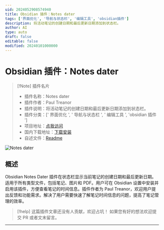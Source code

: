 ```yaml
---
uid: 2024052908574940
title: Obsidian 插件：Notes dater
tags: ['界面优化', '导航与状态栏', '编辑工具', 'obsidian插件']
description: 将活动笔记的创建日期和最后更新日期添加到状态栏。
author: AI
type: auto
draft: false
editable: false
modified: 20240101000000
---
```


# Obsidian 插件：Notes dater

> [!Note] 插件名片
> - 插件名称：Notes dater
> - 插件作者：Paul Treanor
> - 插件说明：将活动笔记的创建日期和最后更新日期添加到状态栏。
> - 插件分类：[' 界面优化 ', ' 导航与状态栏 ', ' 编辑工具 ', 'obsidian 插件 ']
> - 项目地址：[点我访问](https://github.com/paultreanor/notes-dater)
> - 国内下载地址：[下载安装](https://pkmer.cn/products/plugin/pluginMarket/?notes-dater)
> - 自述文件：[Readme](https://ghproxy.net/https://raw.githubusercontent.com/PaulTreanor/notes-dater/master/README.md)

![Notes dater](https://cdn.pkmer.cn/covers/notes-dater.png!pkmer)

## 概述

Obsidian Notes Dater 插件在状态栏显示当前笔记的创建日期和最后更新日期。适用于所有类型文件，包括笔记、图片和 PDF。用户可在 Obsidian 设置中安装并启用该插件，方便查看笔记的时间信息。插件作者为 Paul Treanor，欢迎用户提出反馈和功能需求。解决了用户需要快速了解笔记时间信息的问题，提高了笔记管理的效率。

> [!help]
> 这篇插件文章还没有人贡献，欢迎占坑！
> 如果您有好的想法欢迎提交 PR 或者文末留言。

---



